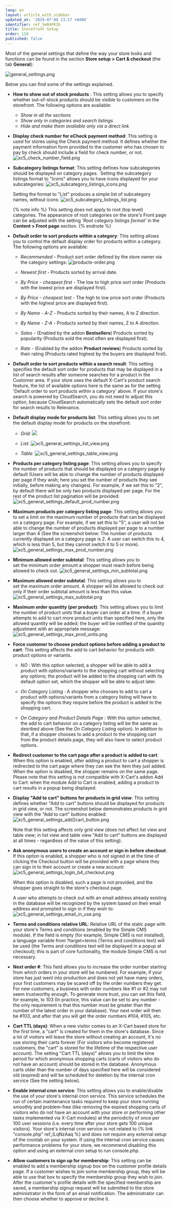 ```yaml
---
lang: en
layout: article_with_sidebar
updated_at: '2019-07-08 13:17 +0400'
identifier: ref_5eR4FK3h
title: Storefront Setup
order: 110
published: false
---
```

Most of the general settings that define the way your store looks and functions can be found in the section **Store setup > Cart & checkout** (the tab **General**):

![general_settings.png]({{site.baseurl}}/attachments/ref_qAZlJxZm/general_settings.png)

Below you can find some of the settings explained.

*   **How to show out of stock products** : This setting allows you to specify whether out-of-stock products should be visible to customers on the storefront. The following options are available:
    
    * _Show in all the sections_  
    * _Show only in categories and search listings_ 
    * _Hide and make them available only via a direct link_ 
    
*   **Display check number for eCheck payment method**: This setting is used for stores using the Check payment method. It defines whether the payment information form provided to the customer who has chosen to pay by check should include a field for check number, or not.
    ![xc5_check_number_field.png]({{site.baseurl}}/attachments/ref_qAZlJxZm/xc5_check_number_field.png)

*   **Subcategory listings format**: This setting defines how subcategories should be displayed on category pages. 
    Setting the subcategory listings format to "_Icons_" allows you to have icons displayed for your subcategories:
    ![xc5_subcategory_listings_icons.png]({{site.baseurl}}/attachments/ref_qAZlJxZm/xc5_subcategory_listings_icons.png)

    Setting the format to "_List_" produces a simple list of subcategory names, without icons:
    ![xc5_subcategory_listings_list.png]({{site.baseurl}}/attachments/ref_qAZlJxZm/xc5_subcategory_listings_list.png)
    
    {% note info %}
    This setting does not apply to root (top level) categories. The appearance of root categories on the store's Front page can be adjusted with the setting _'Root category listings format'_ in the **Content > Front page** section.
    {% endnote %}

*   **Default order to sort products within a category**: This setting allows you to control the default display order for products within a category. 
    The following options are available:

    *   _Recommended_ - Product sort order defined by the store owner via the category settings:
        ![products-order.png]({{site.baseurl}}/attachments/ref_qAZlJxZm/products-order.png)
 
    *   _Newest first_ - Products sorted by arrival date.
    
    *   _By Price - cheapest first_ - The low to high price sort order (Products with the lowest price are displayed first).
     
    *   _By Price - cheapest last_ - The high to low price sort order (Products with the highest price are displayed first).

    *   _By Name - A-Z_ - Products sorted by their names, A to Z direction.
    
    *   _By Name - Z-A_ - Products sorted by their names, Z to A direction.
    
    *   _Sales_ - (Enabled by the addon **Bestsellers**) Products sorted by popularity (Products sold the most often are displayed first).
    
    *   _Rate_ - (Enabled by the addon **Product reviews**) Products sorted by their rating (Products rated highest by the buyers are displayed first).

*   **Default order to sort products within a search result**: This setting specifies the default sort order for products that may be displayed in a list of search results after someone searches for a product in the Customer area. If your store uses the default X-Cart's product search feature, the list of available options here is the same as for the setting 'Default order to sort products within a category' above. If your store's search is powered by CloudSearch, you do not need to adjust this option, because CloudSearch automatically sets the default sort order for search results to Relevance.

*   **Default display mode for products list**: This setting allows you to set the default display mode for products on the storefront:
    
    *   _Grid_:
        ![]({{site.baseurl}}/attachments/ref_qAZlJxZm/xc5_general_settings_grid_view.png)
    
    *   _List_:
        ![xc5_general_settings_list_view.png]({{site.baseurl}}/attachments/ref_qAZlJxZm/xc5_general_settings_list_view.png)

    *   _Table_:
        ![xc5_general_settings_table_view.png]({{site.baseurl}}/attachments/ref_qAZlJxZm/xc5_general_settings_table_view.png)


*   **Products per category listing page**: This setting allows you to specify the number of products that should be displayed on a category page by default (Users will be able to change the number of products displayed per page if they wish; here you set the number of products they see initially, before making any changes). For example, if we set this to "2", by default there will be only two products displayed per page. For the rest of the product list pagination will be provided:
    ![xc5_general_settings_default_prod_number.png]({{site.baseurl}}/attachments/ref_qAZlJxZm/xc5_general_settings_default_prod_number.png)
    
*  **Maximum products per category listing page**: This setting allows you to set a limit on the maximum number of products that can be displayed on a category page. For example, if we set this to "5", a user will not be able to change the number of products displayed per page to a number larger than 4 (See the screenshot below: The number of products currently displayed on a category page is 2. A user can switch this to 4, which is less than 5, but they cannot switch it to 5 or more). 
    ![xc5_general_settings_max_prod_number.png]({{site.baseurl}}/attachments/ref_qAZlJxZm/xc5_general_settings_max_prod_number.png)

*   **Minimum allowed order subtotal**: This setting allows you to set the minimum order amount a shopper must reach before being allowed to check out.
    ![xc5_general_settings_min_subtotal.png]({{site.baseurl}}/attachments/ref_qAZlJxZm/xc5_general_settings_min_subtotal.png)

*   **Maximum allowed order subtotal**: This setting allows you to set the maximum order amount. A shopper will be allowed to check out only if their order subtotal amount is less than this value.
    ![xc5_general_settings_max_subtotal.png]({{site.baseurl}}/attachments/ref_qAZlJxZm/xc5_general_settings_max_subtotal.png)
    
*   **Maximum order quantity (per product)**: This setting allows you to limit the number of product units that a buyer can order at a time. If a buyer attempts to add to cart more product units than specified here, only the allowed quantity will be added; the buyer will be notified of the quantity adjustment with an appropriate message:
    ![xc5_general_settings_max_prod_units.png]({{site.baseurl}}/attachments/ref_qAZlJxZm/xc5_general_settings_max_prod_units.png)

*   **Force customer to choose product options before adding a product to cart**: This setting affects the add to cart behavior for products with product options or variants. 
    
    *  _NO_ : With this option selected, a shopper will be able to add a product with options/variants to the shopping cart without selecting any options; the product will be added to the shopping cart with its default option set, which the shopper will be able to adjust later.
    
    * _On Category Listing_ : A shopper who chooses to add to cart a product with options/variants from a category listing will have to specify the options they require before the product is added to the shopping cart.
    
    * _On Category and Product Details Page_ : With this option selected, the add to cart behavior on a category listing will be the same as desribed above (See the _On Category Listing_ option). In addition to that, if a shopper chooses to add a product to the shopping cart from the product details page, they will also have to select product options.    

*   **Redirect customer to the cart page after a product is added to cart**: When this option is enabled, after adding a product to cart a shopper is redirected to the cart page where they can see the item they just added. When the option is disabled, the shopper remains on the same page. Please note that this setting is not compatible with X-Cart's addon Add to Cart: when the module Add to Cart is enabled, adding a product to cart results in a popup being displayed.

*   **Display "Add to cart" buttons for products in grid view**: This setting defines whether "Add to cart" buttons should be displayed for products in grid view, or not. The screenshot below demonstrates products in grid view with the "Add to cart" buttons enabled: 
    ![xc5_general_settings_add2cart_button.png]({{site.baseurl}}/attachments/ref_qAZlJxZm/xc5_general_settings_add2cart_button.png)

    Note that this setting affects only grid view (does not affect list view and table view; in list view and table view "Add to cart" buttons are displayed at all times - regardless of the value of this setting).

*   **Ask anonymous users to create an account or sign in before checkout**: If this option is enabled, a shopper who is not signed in at the time of clicking the Checkout button will be provided with a page where they can sign in to their account or create a new account:
    ![xc5_general_settings_login_b4_checkout.png]({{site.baseurl}}/attachments/ref_qAZlJxZm/xc5_general_settings_login_b4_checkout.png)

    When this option is disabled, such a page is not provided, and the shopper goes straight to the store's checkout page. 
    
    A user who attempts to check out with an email address already existing in the database will be recognized by the system based on their email address and prompted to sign in if they wish to:
    ![xc5_general_settings_email_in_use.png]({{site.baseurl}}/attachments/ref_qAZlJxZm/xc5_general_settings_email_in_use.png)

*   **Terms and conditions relative URL**: Relative URL of the static page with your store's Terms and conditions (enabled by the Simple CMS module). If the field is empty (for example, Simple CMS is not installed), a language variable from ?target=terms (Terms and conditions text) will be used (the Terms and conditions text will be displayed in a popup at checkout); this is part of core fuctionality, the module Simple CMS is not necessary.

*   **Next order #**: This field allows you to increase the order number starting from which orders in your store will be numbered. For example, if your store has just went into production and does not yet have many orders, your first customers may be scared off by the order numbers they get. For new customers, a business with order numbers like #1 or #2 may not seem trustworthy enough. To generate more trust, you can set this field, for example, to 103 (In practice, this value can be set to any number - the only requirement is that this number must be greater than the number of the latest order in your database). Your next order will then be #103, and after that you will get the order numbers #104, #105, etc.

*   **Cart TTL (days)**: When a new visitor comes to an X-Cart based store for the first time, a "cart" is created for them in the store's database. Since a lot of visitors will leave the store without creating an account, it's no use storing their carts forever (For visitors who become registered customers, the "cart" is stored for the lifetime of the respective user account). The setting "Cart TTL (days)" allows you to limit the time period for which anonymous shopping carts (carts of visitors who do not have an account) should be stored in the database. Anonymous carts older than the number of days specified here will be considered old (expired) and will be scheduled for deletion by the internal cron service (See the setting below).

*   **Enable internal cron service**: This setting allows you to enable/disable the use of your store's internal cron service. This service schedules the run of certain maintenance tasks required to keep your store running smoothly and problem-free (like removing the expired shopping carts of visitors who do not have an account with your store or performing other tasks implemented via X-Cart modules) at the periodicity of once per 100 user sessions (i.e. every time after your store gets 100 unique visitors). Your store's internal cron service is not related to {% link "console.php" ref_lLqNzAaq %} and does not require any external setup of the crontab on your system. If using the internal cron service causes performance problems for your store, we recommend disabling this option and using an external cron setup to run console.php. 

*   **Allow customers to sign up for membership**: This setting can be enabled to add a membership signup box on the customer profile details page. If a customer wishes to join some membership group, they will be able to use that box to specify the membership group they wish to join. After the customer's profile details with the specified membership are saved, a membership signup request will be submitted to the store administrator in the form of an email notification. The administrator can then choose whether to approve or decline it.